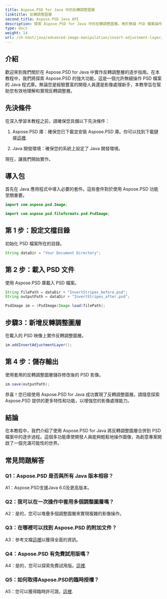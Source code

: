 ```yaml
---
title: Aspose.PSD for Java 中的反轉調整圖層
linktitle: 反轉調整圖層
second_title: Aspose.PSD Java API
description: 探索 Aspose.PSD for Java 中的反轉調整圖層。用於無縫 PSD 檔案操作的強大 Java 程式庫。
type: docs
weight: 14
url: /zh-hant/java/advanced-image-manipulation/invert-adjustment-layer/
---
```

## 介紹

歡迎來到我們關於在 Aspose.PSD for Java 中實作反轉調整層的逐步指南。在本教程中，我們將探索 Aspose.PSD 的強大功能，這是一個允許無縫操作 PSD 檔案的 Java 程式庫。無論您是經驗豐富的開發人員還是影像處理新手，本教學旨在幫助您有效地理解和實現反轉調整層。

## 先決條件

在深入學習本教程之前，請確保您具備以下先決條件：

1. Aspose.PSD 庫：確保您已下載並安裝 Aspose.PSD 庫。你可以找到下載鏈接[這裡](https://releases.aspose.com/psd/java/).

2. Java 開發環境：確保您的系統上設定了 Java 開發環境。

現在，讓我們開始實作。

## 導入包

首先在 Java 應用程式中導入必要的套件。這些套件對於使用 Aspose.PSD 功能至關重要。

```java
import com.aspose.psd.Image;

import com.aspose.psd.fileformats.psd.PsdImage;
```

## 第 1 步：設定文檔目錄

初始化 PSD 檔案所在的目錄。

```java
String dataDir = "Your Document Directory";
```

## 第 2 步：載入 PSD 文件

使用 Aspose.PSD 庫載入 PSD 檔案。

```java
String filePath = dataDir + "InvertStripes_before.psd";
String outputPath = dataDir + "InvertStripes_after.psd";

PsdImage im = (PsdImage)Image.load(filePath);
```

## 步驟3：新增反轉調整圖層

在載入的 PSD 映像上實作反轉調整圖層。

```java
im.addInvertAdjustmentLayer();
```

## 第 4 步：儲存輸出

使用套用的反轉調整圖層儲存修改後的 PSD 影像。

```java
im.save(outputPath);
```

恭喜！您已經使用 Aspose.PSD for Java 成功實現了反轉調整圖層。請隨意探索 Aspose.PSD 提供的更多特性和功能，以增強您的影像處理能力。

## 結論

在本教程中，我們介紹了使用 Aspose.PSD for Java 將反轉調整圖層合併到 PSD 檔案中的逐步過程。這個多功能庫使開發人員能夠輕鬆地操作圖像，為創意專案開啟了一個充滿可能性的世界。

## 常見問題解答

### Q1：Aspose.PSD 是否與所有 Java 版本相容？

A1：Aspose.PSD支援Java 6.0及更高版本。

### Q2：我可以在一次操作中套用多個調整圖層嗎？

A2：是的，您可以堆疊多個調整圖層來實現複雜的影像操作。

### Q3：在哪裡可以找到 Aspose.PSD 的附加文件？

 A3：參考文檔[這裡](https://reference.aspose.com/psd/java/)以獲得全面的資訊。

### Q4：Aspose.PSD 有免費試用版嗎？

 A4：是的，您可以探索免費試用版。[這裡](https://releases.aspose.com/).

### Q5：如何取得Aspose.PSD的臨時授權？

A5：您可以獲得臨時許可證。[這裡](https://purchase.aspose.com/temporary-license/).